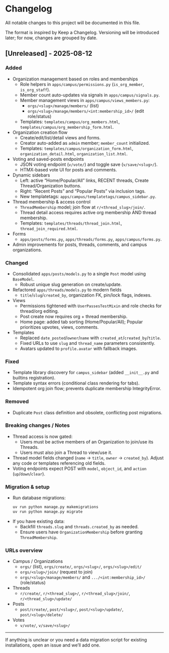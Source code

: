 # Changelog

All notable changes to this project will be documented in this file.

The format is inspired by Keep a Changelog. Versioning will be introduced later; for now, changes are grouped by date.

## [Unreleased] - 2025-08-12

### Added
- Organization management based on roles and memberships
  - Role helpers in `apps/campus/permissions.py` (`is_org_member`, `is_org_staff`).
  - Member count auto-updates via signals in `apps/campus/signals.py`.
  - Member management views in `apps/campus/views_members.py`:
    - `orgs/<slug>/manage/members/` (list)
    - `orgs/<slug>/manage/members/<int:membership_id>/` (edit role/status)
  - Templates: `templates/campus/org_members.html`, `templates/campus/org_membership_form.html`.
- Organization creation flow
  - Create/edit/list/detail views and forms.
  - Creator auto-added as `admin` member; `member_count` initialized.
  - Templates: `templates/campus/organization_form.html`, `organization_detail.html`, `organization_list.html`.
- Voting and saved-posts endpoints
  - JSON voting endpoint (`v/vote/`) and toggle save (`v/save/<slug>/`).
  - HTMX-based vote UI for posts and comments.
- Dynamic sidebars
  - Left: active “Home/Popular/All” links, RECENT threads, Create Thread/Organization buttons.
  - Right: “Recent Posts” and “Popular Posts” via inclusion tags.
  - New templatetags: `apps/campus/templatetags/campus_sidebar.py`.
- Thread membership & access control
  - `ThreadMembership` model; join flow at `r/<thread_slug>/join/`.
  - Thread detail access requires active org membership AND thread membership.
  - Templates: `templates/threads/thread_join.html`, `thread_join_required.html`.
- Forms
  - `apps/posts/forms.py`, `apps/threads/forms.py`, `apps/campus/forms.py`.
- Admin improvements for posts, threads, comments, and campus organizations.

### Changed
- Consolidated `apps/posts/models.py` to a single `Post` model using `BaseModel`.
  - Robust unique slug generation on create/update.
- Refactored `apps/threads/models.py` to modern fields
  - `title`/`slug`/`created_by`, organization FK, pin/lock flags, indexes.
- Views
  - Permissions tightened with `UserPassesTestMixin` and role checks for thread/org editing.
  - Post create now requires org + thread membership.
  - Home page: added tab sorting (Home/Popular/All); Popular prioritizes upvotes, views, comments.
- Templates
  - Replaced `date_posted`/`owner`/`name` with `created_at`/`created_by`/`title`.
  - Fixed URLs to use `slug` and `thread_name` parameters consistently.
  - Avatars updated to `profile.avatar` with fallback images.

### Fixed
- Template library discovery for `campus_sidebar` (added `__init__.py` and builtins registration).
- Template syntax errors (conditional class rendering for tabs).
- Idempotent org join flow; prevents duplicate membership IntegrityError.

### Removed
- Duplicate `Post` class definition and obsolete, conflicting post migrations.

### Breaking changes / Notes
- Thread access is now gated:
  - Users must be active members of an Organization to join/use its Threads.
  - Users must also join a Thread to view/use it.
- Thread model fields changed (`name` -> `title`, `owner` -> `created_by`). Adjust any code or templates referencing old fields.
- Voting endpoints expect POST with `model`, `object_id`, and `action` (`up`/`down`/`clear`).

### Migration & setup
- Run database migrations:
  ```bash
  uv run python manage.py makemigrations
  uv run python manage.py migrate
  ```
- If you have existing data:
  - Backfill `threads.slug` and `threads.created_by` as needed.
  - Ensure users have `OrganizationMembership` before granting `ThreadMembership`.

### URLs overview
- Campus / Organizations
  - `orgs/` (list), `orgs/create/`, `orgs/<slug>/`, `orgs/<slug>/edit/`
  - `orgs/<slug>/join/` (request to join)
  - `orgs/<slug>/manage/members/` and `.../<int:membership_id>/` (role/status)
- Threads
  - `r/create/`, `r/<thread_slug>/`, `r/<thread_slug>/join/`, `r/<thread_slug>/update/`
- Posts
  - `post/create/`, `post/<slug>/`, `post/<slug>/update/`, `post/<slug>/delete/`
- Votes
  - `v/vote/`, `v/save/<slug>/`

---

If anything is unclear or you need a data migration script for existing installations, open an issue and we’ll add one.
